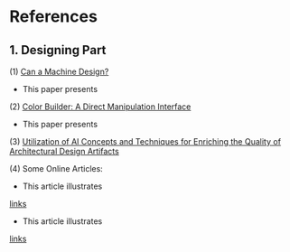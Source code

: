 # References

## 1. Designing Part
(1) [Can a Machine Design?](Designing%20Part/Can%20a%20Machine%20Design.pdf)

- This paper presents 

(2) [Color Builder: A Direct Manipulation Interface](Designing%20Part/Color%20Builder%20A%20Direct%20Manipulation%20Interface.pdf)

- This paper presents

(3) [Utilization of AI Concepts and Techniques for Enriching the Quality of Architectural Design Artifacts](Designing%20Part/Utilization%20of%20AI%20Concepts%20and%20Techniques%20for%20Enriching%20the%20Quality%20of%20Architectural%20Design%20Artifacts.pdf)

(4) Some Online Articles:
    
- This article illustrates

[links](https://www.designmantic.com/blog/algorithm-based-designs/)
    
- This article illustrates
    
[links](https://www.smashingmagazine.com/2017/01/algorithm-driven-design-how-artificial-intelligence-changing-design/)


